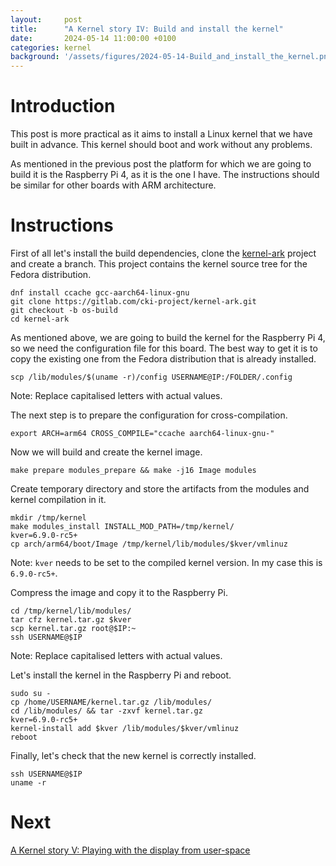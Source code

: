 ```yaml
---
layout:     post
title:      "A Kernel story IV: Build and install the kernel"
date:       2024-05-14 11:00:00 +0100
categories: kernel
background: '/assets/figures/2024-05-14-Build_and_install_the_kernel.png'
---
```


# Introduction

This post is more practical as it aims to install a Linux kernel that we have built in advance. This kernel should boot and work without any problems.

As mentioned in the previous post the platform for which we are going to build it is the Raspberry Pi 4, as it is the one I have. The instructions should be similar for other boards with ARM architecture.

# Instructions

First of all let's install the build dependencies, clone the [kernel-ark](https://gitlab.com/cki-project/kernel-ark) project and create a branch. This project contains the kernel source tree for the Fedora distribution.

```console
dnf install ccache gcc-aarch64-linux-gnu
git clone https://gitlab.com/cki-project/kernel-ark.git
git checkout -b os-build
cd kernel-ark
```

As mentioned above, we are going to build the kernel for the Raspberry Pi 4, so we need the configuration file for this board. The best way to get it is to copy the existing one from the Fedora distribution that is already installed.

```console
scp /lib/modules/$(uname -r)/config USERNAME@IP:/FOLDER/.config
```

Note: Replace capitalised letters with actual values.

The next step is to prepare the configuration for cross-compilation.

```console
export ARCH=arm64 CROSS_COMPILE="ccache aarch64-linux-gnu-"
```

Now we will build and create the kernel image.

```console
make prepare modules_prepare && make -j16 Image modules
```

Create temporary directory and store the artifacts from the modules and kernel compilation in it.

```console
mkdir /tmp/kernel
make modules_install INSTALL_MOD_PATH=/tmp/kernel/
kver=6.9.0-rc5+
cp arch/arm64/boot/Image /tmp/kernel/lib/modules/$kver/vmlinuz
```

Note: `kver` needs to be set to the compiled kernel version. In my case this is `6.9.0-rc5+`.

Compress the image and copy it to the Raspberry Pi.

```console
cd /tmp/kernel/lib/modules/
tar cfz kernel.tar.gz $kver
scp kernel.tar.gz root@$IP:~
ssh USERNAME@$IP
```

Note: Replace capitalised letters with actual values.

Let's install the kernel in the Raspberry Pi and reboot.

```console
sudo su -
cp /home/USERNAME/kernel.tar.gz /lib/modules/
cd /lib/modules/ && tar -zxvf kernel.tar.gz
kver=6.9.0-rc5+
kernel-install add $kver /lib/modules/$kver/vmlinuz
reboot
```

Finally, let's check that the new kernel is correctly installed.

```console
ssh USERNAME@$IP
uname -r
```

# Next

[A Kernel story V: Playing with the display from user-space](/kernel/2024/06/07/a-kernel-story5.html)